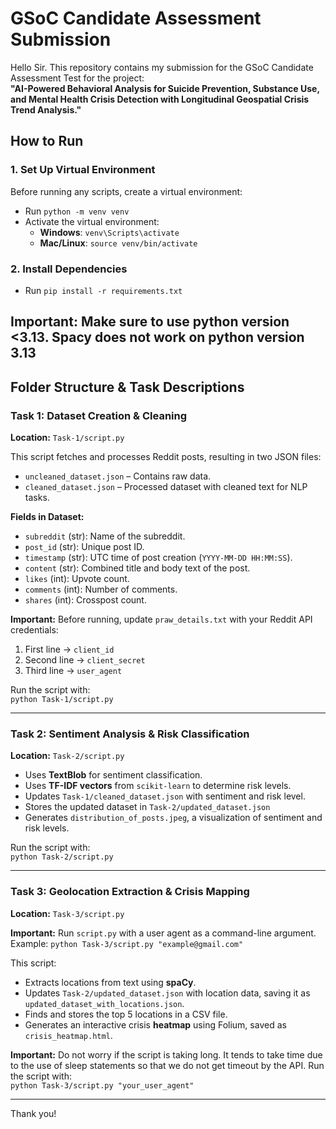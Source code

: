 # GSoC Candidate Assessment Submission  

Hello Sir. This repository contains my submission for the GSoC Candidate Assessment Test for the project:  
**"AI-Powered Behavioral Analysis for Suicide Prevention, Substance Use, and Mental Health Crisis Detection with Longitudinal Geospatial Crisis Trend Analysis."**  

## How to Run  

### 1. Set Up Virtual Environment  
Before running any scripts, create a virtual environment:  

- Run `python -m venv venv`  
- Activate the virtual environment:  
  - **Windows**: `venv\Scripts\activate`  
  - **Mac/Linux**: `source venv/bin/activate`  

### 2. Install Dependencies  
- Run `pip install -r requirements.txt`  

**Important:** Make sure to use python version <3.13. Spacy does not work on python version 3.13
---

## Folder Structure & Task Descriptions  

### Task 1: Dataset Creation & Cleaning  
**Location:** `Task-1/script.py`  

This script fetches and processes Reddit posts, resulting in two JSON files:  

- `uncleaned_dataset.json` – Contains raw data.  
- `cleaned_dataset.json` – Processed dataset with cleaned text for NLP tasks.  

**Fields in Dataset:**  

- `subreddit` (str): Name of the subreddit.  
- `post_id` (str): Unique post ID.  
- `timestamp` (str): UTC time of post creation (`YYYY-MM-DD HH:MM:SS`).  
- `content` (str): Combined title and body text of the post.  
- `likes` (int): Upvote count.  
- `comments` (int): Number of comments.  
- `shares` (int): Crosspost count.  

**Important:** Before running, update `praw_details.txt` with your Reddit API credentials:  

1. First line → `client_id`  
2. Second line → `client_secret`  
3. Third line → `user_agent`  

Run the script with:  
`python Task-1/script.py`  

---

### Task 2: Sentiment Analysis & Risk Classification  
**Location:** `Task-2/script.py`  

- Uses **TextBlob** for sentiment classification.  
- Uses **TF-IDF vectors** from `scikit-learn` to determine risk levels.  
- Updates `Task-1/cleaned_dataset.json` with sentiment and risk level.  
- Stores the updated dataset in `Task-2/updated_dataset.json`
- Generates `distribution_of_posts.jpeg`, a visualization of sentiment and risk levels.  

Run the script with:  
`python Task-2/script.py`  

---

### Task 3: Geolocation Extraction & Crisis Mapping  
**Location:** `Task-3/script.py`  

**Important:** Run `script.py` with a user agent as a command-line argument.  
Example: `python Task-3/script.py "example@gmail.com"`  

This script:  
- Extracts locations from text using **spaCy**.  
- Updates `Task-2/updated_dataset.json` with location data, saving it as `updated_dataset_with_locations.json`.  
- Finds and stores the top 5 locations in a CSV file.  
- Generates an interactive crisis **heatmap** using Folium, saved as `crisis_heatmap.html`.  

**Important:** Do not worry if the script is taking long. It tends to take time due to the use of sleep statements so that we do not get timeout by the API. 
Run the script with:  
`python Task-3/script.py "your_user_agent"`  

---

Thank you!